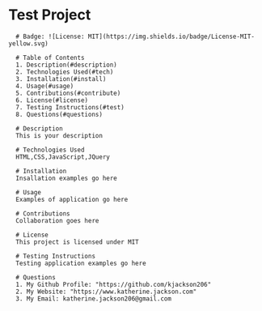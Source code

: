 # Test Project
    
      # Badge: ![License: MIT](https://img.shields.io/badge/License-MIT-yellow.svg)

      # Table of Contents
      1. Description(#description)
      2. Technologies Used(#tech)
      3. Installation(#install)
      4. Usage(#usage)
      5. Contributions(#contribute)
      6. License(#license)
      7. Testing Instructions(#test)
      8. Questions(#questions)

      # Description
      This is your description

      # Technologies Used
      HTML,CSS,JavaScript,JQuery
      
      # Installation
      Insallation examples go here

      # Usage
      Examples of application go here

      # Contributions
      Collaboration goes here

      # License
      This project is licensed under MIT

      # Testing Instructions
      Testing application examples go here

      # Questions
      1. My Github Profile: "https://github.com/kjackson206"
      2. My Website: "https://www.katherine.jackson.com"
      3. My Email: katherine.jackson206@gmail.com

